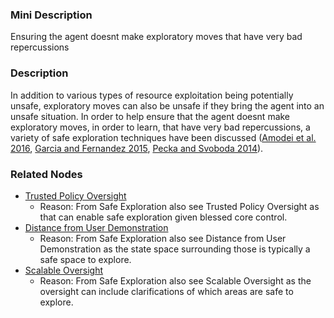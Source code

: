 ### Mini Description

Ensuring the agent doesnt make exploratory moves that have very bad repercussions

### Description

In addition to various types of resource exploitation being potentially unsafe, exploratory moves can also be unsafe if they bring the agent into an unsafe situation. In order to help ensure that the agent doesnt make exploratory moves, in order to learn, that have very bad repercussions, a variety of safe exploration techniques have been discussed ([Amodei et al. 2016](http://arxiv.org/abs/1606.06565), [Garcia and Fernandez 2015](http://www.jmlr.org/papers/volume16/garcia15a/garcia15a.pdf), [Pecka and Svoboda 2014](http://cmp.felk.cvut.cz/~peckama2/papers/safe_exploration_overview_lncs.pdf)).

### Related Nodes

- [Trusted Policy Oversight](/Value_Alignment/Control/Oversight/Scalable_Oversight/Trusted_Policy_Oversight/Trusted_Policy_Oversight.md)
	- Reason: From Safe Exploration also see Trusted Policy Oversight as that can enable safe exploration given blessed core control.
- [Distance from User Demonstration](/Value_Alignment/Validation/Technical_Value_Alignment/Robust_Human_Imitation/Distance_from_User_Demonstration/Distance_from_User_Demonstration.md)
	- Reason: From Safe Exploration also see Distance from User Demonstration as the state space surrounding those is typically a safe space to explore.
- [Scalable Oversight](/Value_Alignment/Control/Oversight/Scalable_Oversight/Scalable_Oversight.md)
	- Reason: From Safe Exploration also see Scalable Oversight as the oversight can include clarifications of which areas are safe to explore.
